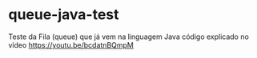 # queue-java-test
Teste da Fila (queue) que já vem na linguagem Java
código explicado no vídeo https://youtu.be/bcdatnBQmpM
